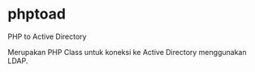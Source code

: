 # phptoad
PHP to Active Directory

Merupakan PHP Class untuk koneksi ke Active Directory menggunakan LDAP.

